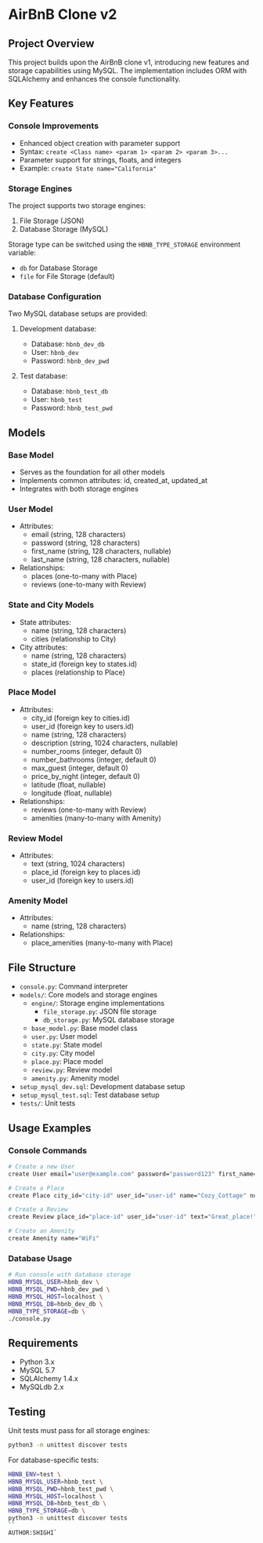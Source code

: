 # AirBnB Clone v2

## Project Overview
This project builds upon the AirBnB clone v1, introducing new features and storage capabilities using MySQL. The implementation includes ORM with SQLAlchemy and enhances the console functionality.

## Key Features

### Console Improvements
- Enhanced object creation with parameter support
- Syntax: `create <Class name> <param 1> <param 2> <param 3>...`
- Parameter support for strings, floats, and integers
- Example: `create State name="California"`

### Storage Engines
The project supports two storage engines:
1. File Storage (JSON)
2. Database Storage (MySQL)

Storage type can be switched using the `HBNB_TYPE_STORAGE` environment variable:
- `db` for Database Storage
- `file` for File Storage (default)

### Database Configuration
Two MySQL database setups are provided:
1. Development database:
   - Database: `hbnb_dev_db`
   - User: `hbnb_dev`
   - Password: `hbnb_dev_pwd`

2. Test database:
   - Database: `hbnb_test_db`
   - User: `hbnb_test`
   - Password: `hbnb_test_pwd`

## Models

### Base Model
- Serves as the foundation for all other models
- Implements common attributes: id, created_at, updated_at
- Integrates with both storage engines

### User Model
- Attributes:
  - email (string, 128 characters)
  - password (string, 128 characters)
  - first_name (string, 128 characters, nullable)
  - last_name (string, 128 characters, nullable)
- Relationships:
  - places (one-to-many with Place)
  - reviews (one-to-many with Review)

### State and City Models
- State attributes:
  - name (string, 128 characters)
  - cities (relationship to City)
- City attributes:
  - name (string, 128 characters)
  - state_id (foreign key to states.id)
  - places (relationship to Place)

### Place Model
- Attributes:
  - city_id (foreign key to cities.id)
  - user_id (foreign key to users.id)
  - name (string, 128 characters)
  - description (string, 1024 characters, nullable)
  - number_rooms (integer, default 0)
  - number_bathrooms (integer, default 0)
  - max_guest (integer, default 0)
  - price_by_night (integer, default 0)
  - latitude (float, nullable)
  - longitude (float, nullable)
- Relationships:
  - reviews (one-to-many with Review)
  - amenities (many-to-many with Amenity)

### Review Model
- Attributes:
  - text (string, 1024 characters)
  - place_id (foreign key to places.id)
  - user_id (foreign key to users.id)

### Amenity Model
- Attributes:
  - name (string, 128 characters)
- Relationships:
  - place_amenities (many-to-many with Place)

## File Structure
- `console.py`: Command interpreter
- `models/`: Core models and storage engines
  - `engine/`: Storage engine implementations
    - `file_storage.py`: JSON file storage
    - `db_storage.py`: MySQL database storage
  - `base_model.py`: Base model class
  - `user.py`: User model
  - `state.py`: State model
  - `city.py`: City model
  - `place.py`: Place model
  - `review.py`: Review model
  - `amenity.py`: Amenity model
- `setup_mysql_dev.sql`: Development database setup
- `setup_mysql_test.sql`: Test database setup
- `tests/`: Unit tests

## Usage Examples

### Console Commands
```bash
# Create a new User
create User email="user@example.com" password="password123" first_name="John" last_name="Doe"

# Create a Place
create Place city_id="city-id" user_id="user-id" name="Cozy_Cottage" number_rooms=2 max_guest=4

# Create a Review
create Review place_id="place-id" user_id="user-id" text="Great_place!"

# Create an Amenity
create Amenity name="WiFi"
```

### Database Usage
```bash
# Run console with database storage
HBNB_MYSQL_USER=hbnb_dev \
HBNB_MYSQL_PWD=hbnb_dev_pwd \
HBNB_MYSQL_HOST=localhost \
HBNB_MYSQL_DB=hbnb_dev_db \
HBNB_TYPE_STORAGE=db \
./console.py
```

## Requirements
- Python 3.x
- MySQL 5.7
- SQLAlchemy 1.4.x
- MySQLdb 2.x

## Testing
Unit tests must pass for all storage engines:
```bash
python3 -m unittest discover tests
```

For database-specific tests:
```bash
HBNB_ENV=test \
HBNB_MYSQL_USER=hbnb_test \
HBNB_MYSQL_PWD=hbnb_test_pwd \
HBNB_MYSQL_HOST=localhost \
HBNB_MYSQL_DB=hbnb_test_db \
HBNB_TYPE_STORAGE=db \
python3 -m unittest discover tests
``
AUTHOR:SHIGHI`
